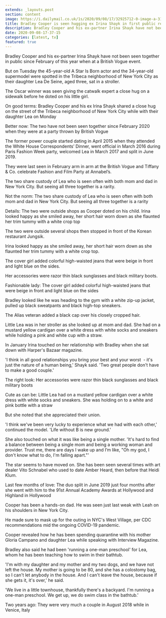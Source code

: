 ```yaml
---
extends: _layouts.post
section: content
image: https://i.dailymail.co.uk/1s/2020/09/08/17/32925712-0-image-a-31_1599582039505.jpg 
title: Bradley Cooper is seen hugging ex Irina Shayk in first public reunion in a year 
description: Bradley Cooper and his ex-partner Irina Shayk have not been seen together in public since February. But on Tuesday the 45-year-old actor and the 34-year-old Vogue supermodel were spotted. 
date: 2020-09-08-17-37-15 
categories: [latest, tv] 
featured: true 
--- 
```

Bradley Cooper and his ex-partner Irina Shayk have not been seen together in public since February of this year when at a British Vogue event.

But on Tuesday the 45-year-old A Star Is Born actor and the 34-year-old supermodel were spotted in the Tribeca neighborhood of New York City as their daughter Lea De Seine, aged three, sat in a stroller.

The Oscar winner was seen giving the catwalk expert a close hug on a sidewalk before he doted on his little girl.

On good terms: Bradley Cooper and his ex Irina Shayk shared a close hug on the street of the Tribeca neighborhood of New York City while with their daughter Lea on Monday

Better now: The two have not been seen together since February 2020 when they were at a party thrown by British Vogue

The former power couple started dating in April 2015 when they attended the White House Correspondents’ Dinner, went official in March 2016 during Paris Fashion Week party, welcomed Lea in March 2017 and split in June 2019.

They were last seen in February arm in arm at the British Vogue and Tiffany & Co. celebrate Fashion and Film Party at Annabel’s.

The two share custody of Lea who is seen often with both mom and dad in New York City. But seeing all three together is a rarity.

Not the norm: The two share custody of Lea who is seen often with both mom and dad in New York City. But seeing all three together is a rarity

Details: The two were outside shops as Cooper doted on his child. Irina looked happy as she smiled away, her short hair worn down as she flaunted her trim tummy with a white crop top

The two were outside several shops then stopped in front of the Korean restaurant Jungsik.

Irina looked happy as she smiled away, her short hair worn down as she flaunted her trim tummy with a white crop top.

The cover girl added colorful high-waisted jeans that were beige in front and light blue on the sides.

Her accessories were razor thin black sunglasses and black military boots. 

Fashionable lady: The cover girl added colorful high-waisted jeans that were beige in front and light blue on the sides

Bradley looked like he was heading to the gym with a white zip-up jacket, pulled up black sweatpants and black high-top sneakers.

The Alias veteran added a black cap over his closely cropped hair.

Little Lea was in her stroller as she looked up at mom and dad. She had on a mustard yellow cardigan over a white dress with white socks and sneakers while holding a pink and white cup with a straw.

In January Irina touched on her relationship with Bradley when she sat down with Harper's Bazaar magazine.  

'I think in all good relationships you bring your best and your worst  - it's just the nature of a human being,' Shayk said. 'Two great people don't have to make a good couple.'

The right look: Her accessories were razor thin black sunglasses and black military boots

Cute as can be: Little Lea had on a mustard yellow cardigan over a white dress with white socks and sneakers. She was holding on to a white and pink bottle with a straw

But she noted that she appreciated their union. 

'I think we've been very lucky to experience what we had with each other,' continued the model. 'Life without B is new ground.'

She also touched on what it was like being a single mother. 'It's hard to find a balance between being a single mom and being a working woman and provider. Trust me, there are days I wake up and I’m like, "Oh my god, I don't know what to do, I'm falling apart."'

The star seems to have moved on. She has been seen several times with art dealer Vito Schnabel who used to date Amber Heard, then before that Heidi Klum. 

Last few months of love: The duo split in June 2019 just four months after she went with him to the 91st Annual Academy Awards at Hollywood and Highland in Hollywood

Cooper has been a hands-on dad. He was seen just last weak with Leah on his shoulders in New York City.

He made sure to mask up for the outing in NYC's West Village, per CDC recommendations mid the ongoing COVID-19 pandemic. 

Cooper revealed how he has been spending quarantine with his mother Gloria Campano and daughter Lea while speaking with Interview Magazine.

Bradley also said he had been 'running a one-man preschool' for Lea, whom he has been teaching how to swim in their bathtub.

'I'm with my daughter and my mother and my two dogs, and we have not left the house. My mother is going to be 80, and she has a colostomy bag, so I can't let anybody in the house. And I can't leave the house, because if she gets it, it's over,' he said.

'We live in a little townhouse, thankfully there's a backyard. I'm running a one-man preschool. We get up, we do swim class in the bathtub.' 

Two years ago: They were very much a couple in August 2018 while in Venice, Italy

